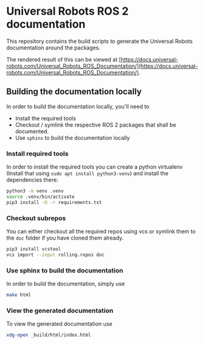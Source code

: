 # Universal Robots ROS 2 documentation

This repository contains the build scripts to generate the Universal Robots documentation around
the packages.

The rendered result of this can be viewed at [https://docs.universal-robots.com/Universal_Robots_ROS_Documentation/](https://docs.universal-robots.com/Universal_Robots_ROS_Documentation/).

## Building the documentation locally
In order to build the documentation locally, you'll need to 
  * Install the required tools
  * Checkout / symlink the respective ROS 2 packages that shall be documented.
  * Use `sphinx` to build the documentation locally

### Install required tools
In order to install the required tools you can create a python virtualenv (Install that using `sudo
apt install python3-venv`) and install the dependencies there:

```bash
python3 -m venv .venv
source .venv/bin/activate
pip3 install -U -r requirements.txt
```

### Checkout subrepos
You can either checkout all the required repos using vcs or symlink them to the `doc` folder if you
have cloned them already.

```bash
pip3 install vcstool
vcs import --input rolling.repos doc
```

### Use sphinx to build the documentation
In order to build the documentation, simply use

```bash
make html
```

### View the generated documentation
To view the generated documentation use

```bash
xdg-open _build/html/index.html
```
